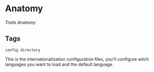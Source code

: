 # Anatomy
###### Trails Anatomy

## Tags
```config directory```

This is the internationalization configuration files, you'll configure witch languages you want to load and the default language.